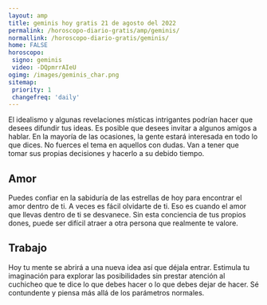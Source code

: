 ```yaml
---
layout: amp
title: geminis hoy gratis 21 de agosto del 2022 
permalink: /horoscopo-diario-gratis/amp/geminis/
normallink: /horoscopo-diario-gratis/geminis/
home: FALSE
horoscopo:
 signo: geminis
 video: -DQpmrrAIeU
ogimg: /images/geminis_char.png
sitemap:
 priority: 1
 changefreq: 'daily'
---
```



El idealismo y algunas revelaciones místicas intrigantes podrían hacer que desees difundir tus ideas. Es posible que desees invitar a algunos amigos a hablar. En la mayoría de las ocasiones, la gente estará interesada en todo lo que dices. No fuerces el tema en aquellos con dudas. Van a tener que tomar sus propias decisiones y hacerlo a su debido tiempo.

## Amor

Puedes confiar en la sabiduría de las estrellas de hoy para encontrar el amor dentro de ti. A veces es fácil olvidarte de ti. Eso es cuando el amor que llevas dentro de ti se desvanece. Sin esta conciencia de tus propios dones, puede ser difícil atraer a otra persona que realmente te valore.

## Trabajo

Hoy tu mente se abrirá a una nueva idea así que déjala entrar. Estimula tu imaginación para explorar las posibilidades sin prestar atención al cuchicheo que te dice lo que debes hacer o lo que debes dejar de hacer. Sé contundente y piensa más allá de los parámetros normales.